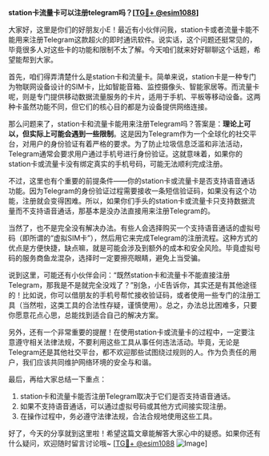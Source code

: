 **station卡流量卡可以注册telegram吗？[[TG💪+ @esim1088](https://t.me/s/esim1088)]**

大家好，这里是你们的好朋友小E！最近有小伙伴问我，station卡或者流量卡能不能用来注册Telegram这款超火的即时通讯软件。说实话，这个问题还挺常见的，毕竟很多人对这些卡的功能和限制不太了解。今天咱们就来好好聊聊这个话题，希望能帮到大家。

首先，咱们得弄清楚什么是station卡和流量卡。简单来说，station卡是一种专门为物联网设备设计的SIM卡，比如智能音箱、监控摄像头、智能家居等。而流量卡呢，则是专门提供移动数据流量服务的卡片，适用于手机、平板等移动设备。这两种卡虽然功能不同，但它们的核心目的都是为设备提供网络连接。

那么问题来了，station卡和流量卡能用来注册Telegram吗？答案是：**理论上可以，但实际上可能会遇到一些限制**。这是因为Telegram作为一个全球化的社交平台，对用户的身份验证有着严格的要求。为了防止垃圾信息泛滥和非法活动，Telegram通常会要求用户通过手机号进行身份验证。这就意味着，如果你的station卡或流量卡没有绑定真实的手机号码，可能无法顺利完成注册。

不过，这里也有个重要的前提条件——你的station卡或流量卡是否支持语音通话功能。因为Telegram的身份验证过程需要接收一条短信验证码，如果没有这个功能，注册就会变得困难。所以，如果你们手头的station卡或流量卡只支持数据流量而不支持语音通话，那基本是没办法直接用来注册Telegram的。

当然了，也不是完全没有解决办法。有些人会选择购买一个支持语音通话的虚拟号码（即所谓的“虚拟SIM卡”），然后用它来完成Telegram的注册流程。这种方式的优点是方便快捷，缺点嘛，就是可能会涉及到额外的成本和安全风险。毕竟虚拟号码的服务商鱼龙混杂，选择时一定要擦亮眼睛，避免上当受骗。

说到这里，可能还有小伙伴会问：“既然station卡和流量卡不能直接注册Telegram，那我是不是就完全没戏了？”别急，小E告诉你，其实还是有其他途径的！比如说，你可以借朋友的手机号帮忙接收验证码，或者使用一些专门的注册工具（当然啦，这类工具的合法性存疑，谨慎使用）。总之，办法总比困难多，只要你愿意花点心思，总能找到适合自己的解决方案。

另外，还有一个非常重要的提醒！在使用station卡或流量卡的过程中，一定要注意遵守相关法律法规，不要利用这些工具从事任何违法活动。毕竟，无论是Telegram还是其他社交平台，都不欢迎那些试图绕过规则的人。作为负责任的用户，我们应该共同维护网络环境的安全与和谐。

最后，再给大家总结一下重点：
1. station卡和流量卡能否注册Telegram取决于它们是否支持语音通话。
2. 如果不支持语音通话，可以通过虚拟号码或其他方式间接实现注册。
3. 在操作过程中，务必遵守法律法规，合法合规地使用这些工具。

好了，今天的分享就到这里啦！希望这篇文章能解答大家心中的疑惑。如果你还有什么疑问，欢迎随时留言讨论哦~ [[TG💪+ @esim1088](https://t.me/s/esim1088) ![Image](https://i.postimg.cc/4NQfJmqS/Snipaste-2025-05-13-00-14-12.png)]
